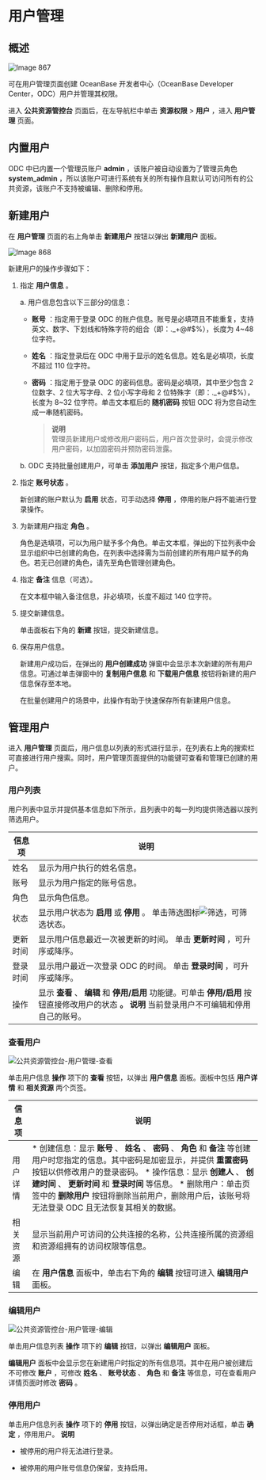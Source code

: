 用户管理 
=========================



概述 
-----------------------

![Image 867](https://help-static-aliyun-doc.aliyuncs.com/assets/img/zh-CN/9942208461/p308934.png)

可在用户管理页面创建 OceanBase 开发者中心（OceanBase Developer Center，ODC）用户并管理其权限。

进入 **公共资源管控台** 页面后，在左导航栏中单击 **资源权限** \> **用户** ，进入 **用户管理** 页面。

内置用户 
-------------------------

ODC 中已内置一个管理员账户 **admin** ，该账户被自动设置为了管理员角色 **system_admin** ，所以该账户可进行系统有关的所有操作且默认可访问所有的公共资源，该账户不支持被编辑、删除和停用。

新建用户 
-------------------------

在 **用户管理** 页面的右上角单击 **新建用户** 按钮以弹出 **新建用户** 面板。

![Image 868](https://help-static-aliyun-doc.aliyuncs.com/assets/img/zh-CN/9942208461/p308936.png)

新建用户的操作步骤如下：

1. 指定 **用户信息** 。

   a. 用户信息包含以下三部分的信息：

      * **账号** ：指定用于登录 ODC 的账户信息。账号是必填项且不能重复，支持英文、数字、下划线和特殊字符的组合（即：._+@#$%），长度为 4\~48 位字符。
      * **姓名** ：指定登录后在 ODC 中用于显示的姓名信息。姓名是必填项，长度不超过 110 位字符。
      * **密码** ：指定用于登录 ODC 的密码信息。密码是必填项，其中至少包含 2 位数字、2 位大写字母、2 位小写字母和 2 位特殊字（即：._+@#$%），长度为 8\~32 位字符。单击文本框后的 **随机密码** 按钮 ODC 将为您自动生成一串随机密码。

        > **说明**<br>
        > 管理员新建用户或修改用户密码后，用户首次登录时，会提示修改用户密码，以加固密码并预防密码泄露。

   b. ODC 支持批量创建用户，可单击 **添加用户** 按钮，指定多个用户信息。

2. 指定 **账号状态** 。

   新创建的账户默认为 **启用** 状态，可手动选择 **停用** ，停用的账户将不能进行登录操作。
   

3. 为新建用户指定 **角色** 。

   角色是选填项，可以为用户赋予多个角色。单击文本框，弹出的下拉列表中会显示组织中已创建的角色，在列表中选择需为当前创建的所有用户赋予的角色。若无已创建的角色，请先至角色管理创建角色。
   

4. 指定 **备注** 信息（可选）。

   在文本框中输入备注信息，非必填项，长度不超过 140 位字符。
   

5. 提交新建信息。

   单击面板右下角的 **新建** 按钮，提交新建信息。
   

6. 保存用户信息。

   新建用户成功后，在弹出的 **用户创建成功** 弹窗中会显示本次新建的所有用户信息。可通过单击弹窗中的 **复制用户信息** 和 **下载用户信息** 按钮将新建的用户信息保存至本地。

   在批量创建用户的场景中，此操作有助于快速保存所有新建用户信息。
   




管理用户 
-------------------------

进入 **用户管理** 页面后，用户信息以列表的形式进行显示，在列表右上角的搜索栏可直接进行用户搜索。同时，用户管理页面提供的功能键可查看和管理已创建的用户。

### 用户列表 

用户列表中显示并提供基本信息如下所示，且列表中的每一列均提供筛选器以按列筛选用户。


| 信息项  |                                                                        说明                                                                         |
|------|---------------------------------------------------------------------------------------------------------------------------------------------------|
| 姓名   | 显示为用户执行的姓名信息。                                                                                                                                     |
| 账号   | 显示为用户指定的账号信息。                                                                                                                                     |
| 角色   | 显示角色信息。                                                                                                                                     |
| 状态   | 显示用户状态为 **启用** 或 **停用** 。 单击筛选图标![筛选](https://help-static-aliyun-doc.aliyuncs.com/assets/img/zh-CN/0583667361/p352180.jpg)，可筛选状态。 |
| 更新时间 | 显示用户信息最近一次被更新的时间。 单击 **更新时间** ，可升序或降序。                                                                                            |
| 登录时间 | 显示用户最近一次登录 ODC 的时间。 单击 **登录时间** ，可升序或降序。                                                                                          |
| 操作   | 显示 **查看** 、 **编辑** 和 **停用/启用** 功能键。可单击 **停用/启用** 按钮直接修改用户的状态 **。**  **说明**  当前登录用户不可编辑和停用自己的账号。                   |



### 查看用户 

![公共资源管控台-用户管理-查看](https://help-static-aliyun-doc.aliyuncs.com/assets/img/zh-CN/7112812561/p421887.png)

单击用户信息 **操作** 项下的 **查看** 按钮，以弹出 **用户信息** 面板。面板中包括 **用户详情** 和 **相关资源** 两个页签。


| 信息项  |                                                                                                                                                                             说明                                                                                                                                                                              |
|------|-------------------------------------------------------------------------------------------------------------------------------------------------------------------------------------------------------------------------------------------------------------------------------------------------------------------------------------------------------------|
| 用户详情 | * 创建信息：显示 **账号** 、 **姓名** 、 **密码** 、 **角色** 和 **备注** 等创建用户时您指定的信息。其中密码是加密显示，并提供 **重置密码** 按钮以供修改用户的登录密码。   * 操作信息：显示 **创建人** 、 **创建时间** 、 **更新时间** 和 **登录时间** 等信息。   * 删除用户：单击页签中的 **删除用户** 按钮将删除当前用户，删除用户后，该账号将无法登录 ODC 且无法恢复其相关的数据。    |
| 相关资源 | 显示当前用户可访问的公共连接的名称，公共连接所属的资源组和资源组拥有的访问权限等信息。                                                                                                                                                                                                                                                                                                                 |
| 编辑   | 在 **用户信息** 面板中，单击右下角的 **编辑** 按钮可进入 **编辑用户** 面板。                                                                                                                                                                                                                                                                                                             |


### 编辑用户 

![公共资源管控台-用户管理-编辑](https://help-static-aliyun-doc.aliyuncs.com/assets/img/zh-CN/4186823561/p421888.png)

单击用户信息列表 **操作** 项下的 **编辑** 按钮，以弹出 **编辑用户** 面板。

**编辑用户** 面板中会显示您在新建用户时指定的所有信息项。其中在用户被创建后不可修改 **账户** ，可修改 **姓名** 、 **账号状态** 、 **角色** 和 **备注** 等信息，可在查看用户详情页面时修改 **密码** 。

### 停用用户 

单击用户信息列表 **操作** 项下的 **停用** 按钮，以弹出确定是否停用对话框，单击 **确定** ，停用用户。
**说明**

* 被停用的用户将无法进行登录。

  

* 被停用的用户账号信息仍保留，支持启用。

  



